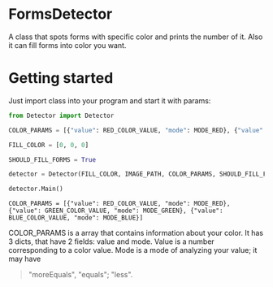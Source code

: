 # FormsDetector
A class that spots forms with specific color and prints the number of it.
Also it can fill forms into color you want.

# Getting started

Just import class into your program and start it with params:

```python
from Detector import Detector

COLOR_PARAMS = [{"value": RED_COLOR_VALUE, "mode": MODE_RED}, {"value": GREEN_COLOR_VALUE, "mode": MODE_GREEN}, {"value": BLUE_COLOR_VALUE, "mode": MODE_BLUE}]

FILL_COLOR = [0, 0, 0]

SHOULD_FILL_FORMS = True

detector = Detector(FILL_COLOR, IMAGE_PATH, COLOR_PARAMS, SHOULD_FILL_FORMS)

detector.Main()
```

```
COLOR_PARAMS = [{"value": RED_COLOR_VALUE, "mode": MODE_RED}, {"value": GREEN_COLOR_VALUE, "mode": MODE_GREEN}, {"value": BLUE_COLOR_VALUE, "mode": MODE_BLUE}]
```

COLOR_PARAMS is a array that contains information about your color.
It has 3 dicts, that have 2 fields: value and mode.
Value is a number corresponding to a color value.
Mode is a mode of analyzing your value; it may have 
> "moreEquals", 
> "equals"; 
> "less".
